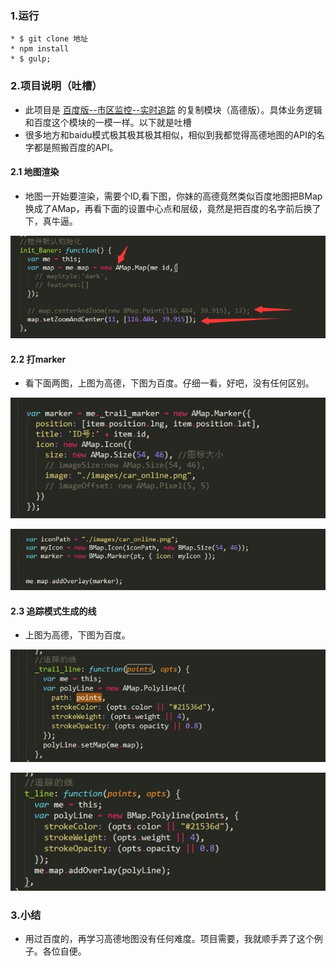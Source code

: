 

### 1.运行

```
* $ git clone 地址
* npm install 
* $ gulp;
```

### 2.项目说明（吐槽）

* 此项目是 [百度版--市区监控--实时追踪](https://github.com/zc3hd/demo_BdMap_moniter_qu) 的复制模块（高德版）。具体业务逻辑和百度这个模块的一模一样。以下就是吐槽
* 很多地方和baidu模式极其极其极其相似，相似到我都觉得高德地图的API的名字都是照搬百度的API。

#### 2.1 地图渲染

* 地图一开始要渲染，需要个ID,看下图，你妹的高德竟然类似百度地图把BMap换成了AMap，再看下面的设置中心点和层级，竟然是把百度的名字前后换了下，真牛逼。

![](./webapp/readme_img/001.jpg)

#### 2.2 打marker

* 看下面两图，上图为高德，下图为百度。仔细一看，好吧，没有任何区别。

![](./webapp/readme_img/002.jpg)

![](./webapp/readme_img/003.jpg)

#### 2.3 追踪模式生成的线

* 上图为高德，下图为百度。

![](./webapp/readme_img/004.jpg)

![](./webapp/readme_img/005.jpg)

### 3.小结

* 用过百度的，再学习高德地图没有任何难度。项目需要，我就顺手弄了这个例子。各位自便。





 
